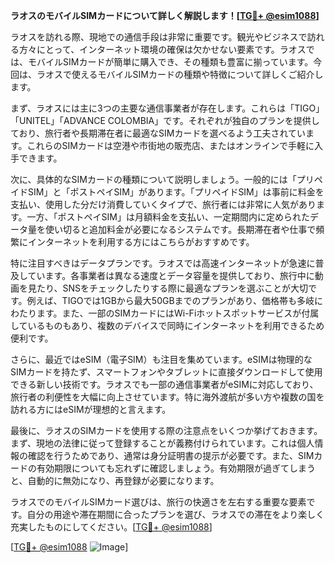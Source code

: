 **ラオスのモバイルSIMカードについて詳しく解説します！[[TG💪+ @esim1088](https://t.me/s/esim1088)]**

ラオスを訪れる際、現地での通信手段は非常に重要です。観光やビジネスで訪れる方々にとって、インターネット環境の確保は欠かせない要素です。ラオスでは、モバイルSIMカードが簡単に購入でき、その種類も豊富に揃っています。今回は、ラオスで使えるモバイルSIMカードの種類や特徴について詳しくご紹介します。

まず、ラオスには主に3つの主要な通信事業者が存在します。これらは「TIGO」「UNITEL」「ADVANCE COLOMBIA」です。それぞれが独自のプランを提供しており、旅行者や長期滞在者に最適なSIMカードを選べるよう工夫されています。これらのSIMカードは空港や市街地の販売店、またはオンラインで手軽に入手できます。

次に、具体的なSIMカードの種類について説明しましょう。一般的には「プリペイドSIM」と「ポストペイSIM」があります。「プリペイドSIM」は事前に料金を支払い、使用した分だけ消費していくタイプで、旅行者には非常に人気があります。一方、「ポストペイSIM」は月額料金を支払い、一定期間内に定められたデータ量を使い切ると追加料金が必要になるシステムです。長期滞在者や仕事で頻繁にインターネットを利用する方にはこちらがおすすめです。

特に注目すべきはデータプランです。ラオスでは高速インターネットが急速に普及しています。各事業者は異なる速度とデータ容量を提供しており、旅行中に動画を見たり、SNSをチェックしたりする際に最適なプランを選ぶことが大切です。例えば、TIGOでは1GBから最大50GBまでのプランがあり、価格帯も多岐にわたります。また、一部のSIMカードにはWi-Fiホットスポットサービスが付属しているものもあり、複数のデバイスで同時にインターネットを利用できるため便利です。

さらに、最近ではeSIM（電子SIM）も注目を集めています。eSIMは物理的なSIMカードを持たず、スマートフォンやタブレットに直接ダウンロードして使用できる新しい技術です。ラオスでも一部の通信事業者がeSIMに対応しており、旅行者の利便性を大幅に向上させています。特に海外渡航が多い方や複数の国を訪れる方にはeSIMが理想的と言えます。

最後に、ラオスのSIMカードを使用する際の注意点をいくつか挙げておきます。まず、現地の法律に従って登録することが義務付けられています。これは個人情報の確認を行うためであり、通常は身分証明書の提示が必要です。また、SIMカードの有効期限についても忘れずに確認しましょう。有効期限が過ぎてしまうと、自動的に無効になり、再登録が必要になります。

ラオスでのモバイルSIMカード選びは、旅行の快適さを左右する重要な要素です。自分の用途や滞在期間に合ったプランを選び、ラオスでの滞在をより楽しく充実したものにしてください。[[TG💪+ @esim1088](https://t.me/s/esim1088)]

[[TG💪+ @esim1088](https://t.me/s/esim1088) ![Image](https://i.postimg.cc/Y0z9fWf4/image.png)]